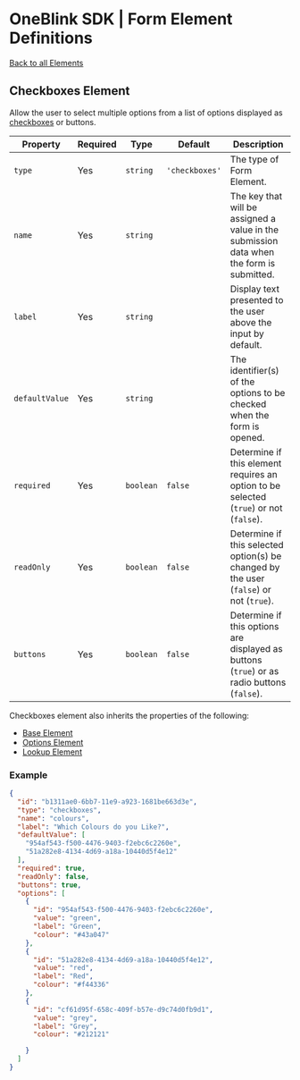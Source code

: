 # OneBlink SDK | Form Element Definitions

[Back to all Elements](./README.md)

## Checkboxes Element

Allow the user to select multiple options from a list of options displayed as [checkboxes](https://developer.mozilla.org/en-US/docs/Web/HTML/Element/input/checkbox) or buttons.

| Property       | Required | Type      | Default        | Description                                                                                |
| -------------- | -------- | --------- | -------------- | ------------------------------------------------------------------------------------------ |
| `type`         | Yes      | `string`  | `'checkboxes'` | The type of Form Element.                                                                  |
| `name`         | Yes      | `string`  |                | The key that will be assigned a value in the submission data when the form is submitted.   |
| `label`        | Yes      | `string`  |                | Display text presented to the user above the input by default.                             |
| `defaultValue` | Yes      | `string`  |                | The identifier(s) of the options to be checked when the form is opened.                    |
| `required`     | Yes      | `boolean` | `false`        | Determine if this element requires an option to be selected (`true`) or not (`false`).     |
| `readOnly`     | Yes      | `boolean` | `false`        | Determine if this selected option(s) be changed by the user (`false`) or not (`true`).     |
| `buttons`      | Yes      | `boolean` | `false`        | Determine if this options are displayed as buttons (`true`) or as radio buttons (`false`). |

Checkboxes element also inherits the properties of the following:

- [Base Element](./base-element.md)
- [Options Element](./options-element.md)
- [Lookup Element](./lookup-element.md)

### Example

```JSON
{
  "id": "b1311ae0-6bb7-11e9-a923-1681be663d3e",
  "type": "checkboxes",
  "name": "colours",
  "label": "Which Colours do you Like?",
  "defaultValue": [
    "954af543-f500-4476-9403-f2ebc6c2260e",
    "51a282e8-4134-4d69-a18a-10440d5f4e12"
  ],
  "required": true,
  "readOnly": false,
  "buttons": true,
  "options": [
    {
      "id": "954af543-f500-4476-9403-f2ebc6c2260e",
      "value": "green",
      "label": "Green",
      "colour": "#43a047"
    },
    {
      "id": "51a282e8-4134-4d69-a18a-10440d5f4e12",
      "value": "red",
      "label": "Red",
      "colour": "#f44336"
    },
    {
      "id": "cf61d95f-658c-409f-b57e-d9c74d0fb9d1",
      "value": "grey",
      "label": "Grey",
      "colour": "#212121"

    }
  ]
}
```

